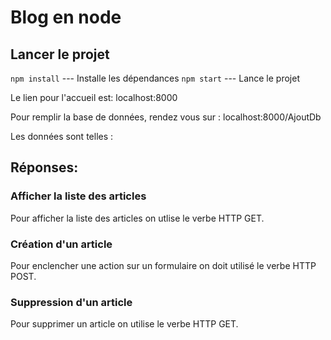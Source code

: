 # Blog en node

## Lancer le projet

```npm install``` --- Installe les dépendances
```npm start``` --- Lance le projet

Le lien pour l'accueil est: localhost:8000

Pour remplir la base de données, rendez vous sur : localhost:8000/AjoutDb

Les données sont telles :



## Réponses:

### Afficher la liste des articles

Pour afficher la liste des articles on utlise le verbe HTTP GET.

### Création d'un article

Pour enclencher une action sur un formulaire on doit utilisé le verbe HTTP POST.

### Suppression d'un article

Pour supprimer un article on utilise le verbe HTTP GET.

